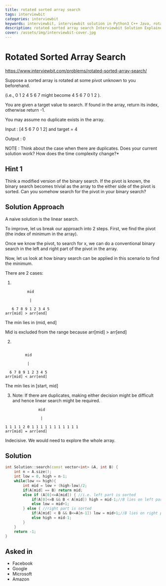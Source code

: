 ```yaml
---
title: rotated sorted array search
tags: interviewbit
categories: interviewbit
keywords: interviewbit, interviewbit solution in Python3 C++ Java, rotated sorted array search solution
description: rotated sorted array search Interviewbit Solution Explained
cover: /assets/img/interviewbit-cover.jpg
---
```


# Rotated Sorted Array Search

https://www.interviewbit.com/problems/rotated-sorted-array-search/

Suppose a sorted array is rotated at some pivot unknown to you beforehand.

(i.e., 0 1 2 4 5 6 7  might become 4 5 6 7 0 1 2 ).

You are given a target value to search. If found in the array, return its index, otherwise return -1.

You may assume no duplicate exists in the array.

Input : [4 5 6 7 0 1 2] and target = 4

Output : 0

NOTE : Think about the case when there are duplicates. Does your current solution work? How does the time complexity change?*

## Hint 1

Think a modified version of the binary search. 
If the pivot is known, the binary search becomes trivial as the array to the either side of the pivot is sorted. 
Can you somehow search for the pivot in your binary search?

## Solution Approach

A naive solution is the linear search.

To improve, let us break our approach into 2 steps. First, we find the pivot (the index of minimum in the array).

Once we know the pivot, to search for x, we can do a conventional binary search in the left and right part of the pivot in the array.

Now, let us look at how binary search can be applied in this scenario to find the minimum.

There are 2 cases:

1)

```
          mid
   
           |
    
   6 7 8 9 1 2 3 4 5  
arr[mid] > arr[end]
```
The min lies in (mid, end]

Mid is excluded from the range because arr[mid] > arr[end]

2)
```
        
         mid
         
          | 
          
  6 7 8 9 1 2 3 4 5
arr[mid] < arr[end]
```
The min lies in [start, mid]

3) Note: If there are duplicates, making either decision might be difficult and hence linear search might be required.
```
               mid
               
                |
                
1 1 1 1 2 0 1 1 1 1 1 1 1 1 1 1 1 
arr[mid] = arr[end]
```
Indecisive. We would need to explore the whole array.


## Solution
```cpp
int Solution::search(const vector<int> &A, int B) {
    int n = A.size();
    int low = 0, high = n-1;
    while(low <= high){
        int mid = low + (high-low)/2;
        if(A[mid] == B) return mid;
        else if (A[0]<=A[mid]) { //i.e. left part is sorted
            if(A[0]<=B && B < A[mid]) high = mid-1;//B lies on left part
            else low = mid+1;
        } else { //right part is sorted
            if(A[mid] < B && B<=A[n-1]) low = mid+1;//B lies on right part
            else high = mid-1;
        }
    }
    return -1;
}
```

## Asked in
* Facebook
* Google
* Microsoft
* Amazon

